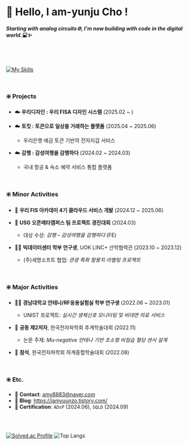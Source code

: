 # 🫧 Hello, I am-yunju Cho !
##### *Starting with analog circuits⚙️, I'm now building with code in the digital world.💻✨*

<br>
<br>

[![My Skills](https://skillicons.dev/icons?i=cpp,ts,js,react,mysql,java,nextjs&theme=light&perline=7)](https://skillicons.dev)

<br>

### ❇️ Projects
  
- ☁️ **우리디자인 : 우리 FISA 디자인 시스템** (2025.02 ~ )

- ☁️ **토킷 : 토큰으로 일상을 거래하는 플랫폼** (2025.04 ~ 2025.06)
  - 우리은행 예금 토큰 기반의 전자지갑 서비스

- ☁️ **감행 : 감성여행을 감행하다** (2024.02 ~ 2024.03)
  - 국내 항공 & 숙소 예약 서비스 통합 플랫폼

<br>

### ❇️ Minor Activities

- 🧩 **우리 FIS 아카데미 4기 클라우드 서비스 개발** (2024.12 ~ 2025.06)
  
- 🧩 **USG 오픈메타캠퍼스 팀 프로젝트 경진대회** (2024.03)  
  - 대상 수상: *감행 – 감성여행을 감행하다* (FE)
    
- 🧑‍🔬 **빅데이터센터 학부 연구생**, UOK LINC+ 산학협력관 (2023.10 ~ 2023.12)  
  - (주)세명소프트 협업: *관광 특화 말뭉치 라벨링 프로젝트*

<br>

### ❇️ Major Activities

- 🧑‍🔬 **경남대학교 안테나/RF응용실험실 학부 연구생** (2022.06 ~ 2023.01)  
  - UNIST 프로젝트: *실시간 생체신호 모니터링 및 비대면 의료 서비스*
    
- 📄 **공동 제2저자**, 한국전자파학회 추계학술대회 (2022.11)  
  - 논문 주제: *Mu-negative 안테나 기반 초소형 비침습 혈당 센서 설계*
    
- 📄 **참석**, 한국전자파학회 하계종합학술대회 (2022.08)

<br>

### ❇️ Etc.

- 📧 **Contact**: amy8883@naver.com
- 🧩 **Blog**: https://iamyuunzo.tistory.com/
- 🧩 **Certification**: `ADsP` (2024.06), `SQLD` (2024.09)

<br>
<br>

[![Solved.ac Profile](http://mazassumnida.wtf/api/generate_badge?boj=amy8883)](https://solved.ac/amy8883)
![Top Langs](https://github-readme-stats.vercel.app/api/top-langs/?username=iamyuunzo&layout=compact)

